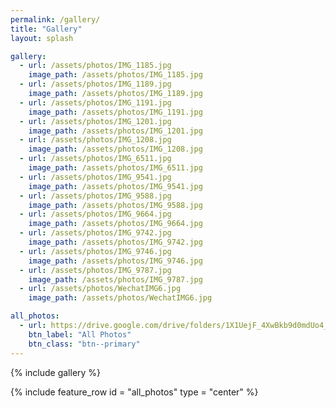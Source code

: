 ```yaml
---
permalink: /gallery/
title: "Gallery"
layout: splash

gallery:
  - url: /assets/photos/IMG_1185.jpg
    image_path: /assets/photos/IMG_1185.jpg
  - url: /assets/photos/IMG_1189.jpg
    image_path: /assets/photos/IMG_1189.jpg
  - url: /assets/photos/IMG_1191.jpg
    image_path: /assets/photos/IMG_1191.jpg
  - url: /assets/photos/IMG_1201.jpg
    image_path: /assets/photos/IMG_1201.jpg
  - url: /assets/photos/IMG_1208.jpg
    image_path: /assets/photos/IMG_1208.jpg
  - url: /assets/photos/IMG_6511.jpg
    image_path: /assets/photos/IMG_6511.jpg
  - url: /assets/photos/IMG_9541.jpg
    image_path: /assets/photos/IMG_9541.jpg
  - url: /assets/photos/IMG_9588.jpg
    image_path: /assets/photos/IMG_9588.jpg
  - url: /assets/photos/IMG_9664.jpg
    image_path: /assets/photos/IMG_9664.jpg
  - url: /assets/photos/IMG_9742.jpg
    image_path: /assets/photos/IMG_9742.jpg
  - url: /assets/photos/IMG_9746.jpg
    image_path: /assets/photos/IMG_9746.jpg
  - url: /assets/photos/IMG_9787.jpg
    image_path: /assets/photos/IMG_9787.jpg
  - url: /assets/photos/WechatIMG6.jpg
    image_path: /assets/photos/WechatIMG6.jpg

all_photos: 
  - url: https://drive.google.com/drive/folders/1X1UejF_4XwBkb9d0mdUo4_1INROx0BXP
    btn_label: "All Photos"
    btn_class: "btn--primary"
---
```


{% include gallery  %}


{% include feature_row id = "all_photos" type = "center" %}